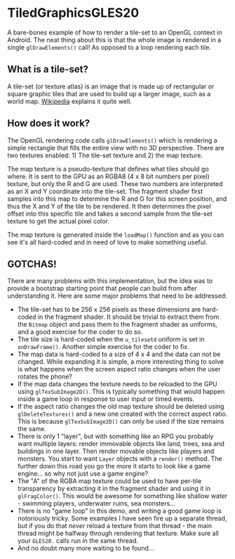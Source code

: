 # TiledGraphicsGLES20

A bare-bones example of how to render a tile-set to an OpenGL context in Android. The neat thing about this is that the whole image is rendered in a single `glDrawElements()` call! As opposed to a loop rendering each tile.

## What is a tile-set?

A tile-set (or texture atlas) is an image that is made up of rectangular or square graphic tiles that are used to build up a larger image, such as a world map. [Wikipedia](https://en.wikipedia.org/wiki/Tile-based_video_game) explains it quite well.

## How does it work?

The OpenGL rendering code calls `glDrawElements()` which is rendering a simple rectangle that fills the entire view with no 3D perspective. There are two textures enabled: 1) The tile-set texture and 2) the map texture.

The map texture is a pseudo-texture that defines what tiles should go where. It is sent to the GPU as an RGBA8 (4 x 8 bit numbers per pixel) texture, but only the R and G are used. These two numbers are interpreted as an X and Y coordinate into the tile-set. The fragment shader first samples into this map to determine the R and G for this screen position, and thus the X and Y of the tile to be rendered. It then determines the pixel offset into this specific tile and takes a second sample from the tile-set texture to get the actual pixel color.

The map texture is generated inside the `loadMap()` function and as you can see it's all hard-coded and in need of love to make something useful.

## GOTCHAS!

There are many problems with this implementation, but the idea was to provide a bootstrap starting point that people can build from after understanding it. Here are some major problems that need to be addressed:

* The tile-set has to be 256 x 256 pixels as these dimensions are hard-coded in the fragment shader. It should be trivial to extract them from the `Bitmap` object and pass them to the fragment shader as uniforms, and a good exercise for the coder to do so.
* The tile size is hard-coded when the `u_tilesetd` uniform is set in `onDrawFrame()`. Another simple exercise for the coder to fix.
* The map data is hard-coded to a size of 4 x 4 and the data can not be changed. While expanding it is simple, a more interesting thing to solve is what happens when the screen aspect ratio changes when the user rotates the phone?
* If the map data changes the texture needs to be reloaded to the GPU using `glTexSubImage2D()`. This is typically something that would happen inside a game loop in response to user input or timed events.
* If the aspect ratio changes the old map texture should be deleted using `glDeleteTextures()` and a new one created with the correct aspect ratio. This is because `glTexSubImage2D()` can only be used if the size remains the same.
* There is only 1 "layer", but with something like an RPG you probably want multiple layers: render immovable objects like land, trees, sea and buildings in one layer. Then render movable objects like players and monsters. You start to want `Layer` objects with a `render()` method. The further down this road you go the more it starts to look like a game engine... so why not just use a game engine?
* The "A" of the RGBA map texture could be used to have per-tile transparency by extracting it in the fragment shader and using it in `glFragColor()`. This would be awesome for something like shallow water - swimming players, underwater ruins, sea monsters...
* There is no "game loop" in this demo, and writing a good game loop is notoriously tricky. Some examples I have seen fire up a separate thread, but if you do that *never* reload a texture from that thread - the main thread might be halfway through rendering that texture. Make sure all your `GLES20.` calls run in the same thread.
* And no doubt many more waiting to be found...
